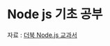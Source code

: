 <h1>Node js 기초 공부</h1>

자료 : <a href="https://thebook.io/080334/">더북 Node.js 교과서</a>

<br />
<br />
